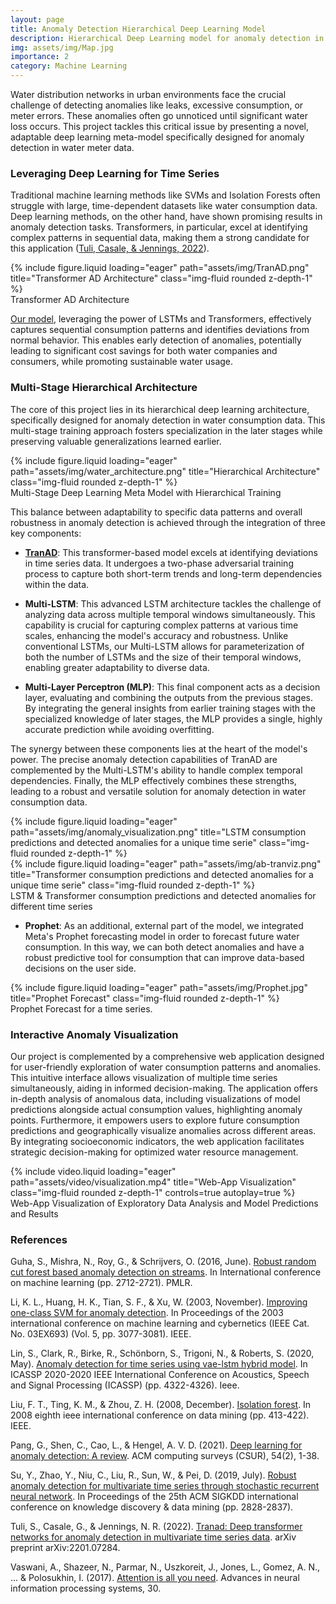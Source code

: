 ```yaml
---
layout: page
title: Anomaly Detection Hierarchical Deep Learning Model
description: Hierarchical Deep Learning model for anomaly detection in water consumption data, presented with an interactive web visualization.
img: assets/img/Map.jpg
importance: 2
category: Machine Learning
---
```


Water distribution networks in urban environments face the crucial challenge of detecting anomalies like leaks, excessive consumption, or meter errors. These anomalies often go unnoticed until significant water loss occurs. This project tackles this critical issue by presenting a novel, adaptable deep learning meta-model specifically designed for anomaly detection in water meter data.

### Leveraging Deep Learning for Time Series

Traditional machine learning methods like SVMs and Isolation Forests often struggle with large, time-dependent datasets like water consumption data. Deep learning methods, on the other hand, have shown promising results in anomaly detection tasks. Transformers, in particular, excel at identifying complex patterns in sequential data, making them a strong candidate for this application ([Tuli, Casale, & Jennings, 2022](https://arxiv.org/abs/2201.07284)).

<div class="row">
    <div class="col-sm mt-3 mt-md-0">
        {% include figure.liquid loading="eager" path="assets/img/TranAD.png" title="Transformer AD Architecture" class="img-fluid rounded z-depth-1" %}
    </div>
</div>
<div class="caption">
    Transformer AD Architecture
</div>

[Our model](https://github.com/davidperezcarrasco/Anomaly-Detection-Hierarchical-Deep-Learning-Model), leveraging the power of LSTMs and Transformers, effectively captures sequential consumption patterns and identifies deviations from normal behavior. This enables early detection of anomalies, potentially leading to significant cost savings for both water companies and consumers, while promoting sustainable water usage.

### Multi-Stage Hierarchical Architecture

The core of this project lies in its hierarchical deep learning architecture, specifically designed for anomaly detection in water consumption data. This multi-stage training approach fosters specialization in the later stages while preserving valuable generalizations learned earlier.

<div class="row">
    <div class="col-sm mt-3 mt-md-0">
        {% include figure.liquid loading="eager" path="assets/img/water_architecture.png" title="Hierarchical Architecture" class="img-fluid rounded z-depth-1" %}
    </div>
</div>
<div class="caption">
    Multi-Stage Deep Learning Meta Model with Hierarchical Training
</div>

This balance between adaptability to specific data patterns and overall robustness in anomaly detection is achieved through the integration of three key components:

- **[TranAD](https://github.com/imperial-qore/TranAD)**: This transformer-based model excels at identifying deviations in time series data. It undergoes a two-phase adversarial training process to capture both short-term trends and long-term dependencies within the data.

- **Multi-LSTM**: This advanced LSTM architecture tackles the challenge of analyzing data across multiple temporal windows simultaneously. This capability is crucial for capturing complex patterns at various time scales, enhancing the model's accuracy and robustness. Unlike conventional LSTMs, our Multi-LSTM allows for parameterization of both the number of LSTMs and the size of their temporal windows, enabling greater adaptability to diverse data.

- **Multi-Layer Perceptron (MLP)**: This final component acts as a decision layer, evaluating and combining the outputs from the previous stages. By integrating the general insights from earlier training stages with the specialized knowledge of later stages, the MLP provides a single, highly accurate prediction while avoiding overfitting.

The synergy between these components lies at the heart of the model's power. The precise anomaly detection capabilities of TranAD are complemented by the Multi-LSTM's ability to handle complex temporal dependencies. Finally, the MLP effectively combines these strengths, leading to a robust and versatile solution for anomaly detection in water consumption data.

<div class="row justify-content-sm-center">
    <div class="col-sm mt-3 mt-md-0">
        {% include figure.liquid loading="eager" path="assets/img/anomaly_visualization.png" title="LSTM consumption predictions and detected anomalies for a unique time serie" class="img-fluid rounded z-depth-1" %}
    </div>
    <div class="col-sm mt-3 mt-md-0">
        {% include figure.liquid loading="eager" path="assets/img/ab-tranviz.png" title="Transformer consumption predictions and detected anomalies for a unique time serie" class="img-fluid rounded z-depth-1" %}
    </div>
</div>
<div class="caption">
    LSTM & Transformer consumption predictions and detected anomalies for different time series
</div>

- **Prophet**: As an additional, external part of the model, we integrated Meta's Prophet forecasting model in order to forecast future water consumption. In this way, we can both detect anomalies and have a robust predictive tool for consumption that can improve data-based decisions on the user side.

<div class="row">
    <div class="col-sm mt-3 mt-md-0">
        {% include figure.liquid loading="eager" path="assets/img/Prophet.jpg" title="Prophet Forecast" class="img-fluid rounded z-depth-1" %}
    </div>
</div>
<div class="caption">
    Prophet Forecast for a time series.
</div>

### Interactive Anomaly Visualization

Our project is complemented by a comprehensive web application designed for user-friendly exploration of water consumption patterns and anomalies. This intuitive interface allows visualization of multiple time series simultaneously, aiding in informed decision-making. The application offers in-depth analysis of anomalous data, including visualizations of model predictions alongside actual consumption values, highlighting anomaly points. Furthermore, it empowers users to explore future consumption predictions and geographically visualize anomalies across different areas. By integrating socioeconomic indicators, the web application facilitates strategic decision-making for optimized water resource management.

<div class="row">
    <div class="col-sm mt-3 mt-md-0">
        {% include video.liquid loading="eager" path="assets/video/visualization.mp4" title="Web-App Visualization" class="img-fluid rounded z-depth-1" controls=true autoplay=true %}
    </div>
</div>
<div class="caption">
    Web-App Visualization of Exploratory Data Analysis and Model Predictions and Results
</div>

### References

Guha, S., Mishra, N., Roy, G., & Schrijvers, O. (2016, June). [Robust random cut forest based anomaly detection on streams](https://proceedings.mlr.press/v48/guha16.html). In International conference on machine learning (pp. 2712-2721). PMLR.

Li, K. L., Huang, H. K., Tian, S. F., & Xu, W. (2003, November). [Improving one-class SVM for anomaly detection](https://ieeexplore.ieee.org/abstract/document/1260106). In Proceedings of the 2003 international conference on machine learning and cybernetics (IEEE Cat. No. 03EX693) (Vol. 5, pp. 3077-3081). IEEE.

Lin, S., Clark, R., Birke, R., Schönborn, S., Trigoni, N., & Roberts, S. (2020, May). [Anomaly detection for time series using vae-lstm hybrid model](https://ieeexplore.ieee.org/abstract/document/9053558). In ICASSP 2020-2020 IEEE International Conference on Acoustics, Speech and Signal Processing (ICASSP) (pp. 4322-4326). Ieee.

Liu, F. T., Ting, K. M., & Zhou, Z. H. (2008, December). [Isolation forest](https://ieeexplore.ieee.org/abstract/document/4781136). In 2008 eighth ieee international conference on data mining (pp. 413-422). IEEE.

Pang, G., Shen, C., Cao, L., & Hengel, A. V. D. (2021). [Deep learning for anomaly detection: A review](https://dl.acm.org/doi/abs/10.1145/3439950). ACM computing surveys (CSUR), 54(2), 1-38.

Su, Y., Zhao, Y., Niu, C., Liu, R., Sun, W., & Pei, D. (2019, July). [Robust anomaly detection for multivariate time series through stochastic recurrent neural network](https://dl.acm.org/doi/abs/10.1145/3292500.3330672). In Proceedings of the 25th ACM SIGKDD international conference on knowledge discovery & data mining (pp. 2828-2837).

Tuli, S., Casale, G., & Jennings, N. R. (2022). [Tranad: Deep transformer networks for anomaly detection in multivariate time series data](https://arxiv.org/abs/2201.07284). arXiv preprint arXiv:2201.07284.

Vaswani, A., Shazeer, N., Parmar, N., Uszkoreit, J., Jones, L., Gomez, A. N., ... & Polosukhin, I. (2017). [Attention is all you need](https://proceedings.neurips.cc/paper_files/paper/2017/hash/3f5ee243547dee91fbd053c1c4a845aa-Abstract.html). Advances in neural information processing systems, 30.
